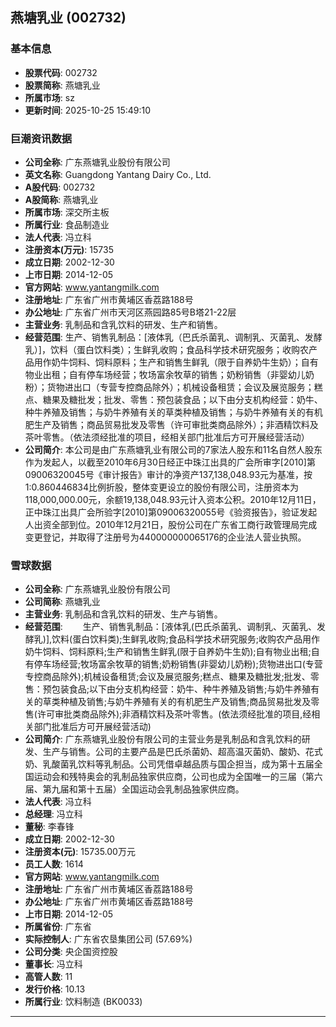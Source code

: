 ## 燕塘乳业 (002732)

### 基本信息

- **股票代码**: 002732
- **股票简称**: 燕塘乳业
- **所属市场**: sz
- **更新时间**: 2025-10-25 15:49:10

### 巨潮资讯数据

- **公司全称**: 广东燕塘乳业股份有限公司
- **英文名称**: Guangdong Yantang Dairy Co., Ltd.
- **A股代码**: 002732
- **A股简称**: 燕塘乳业
- **所属市场**: 深交所主板
- **所属行业**: 食品制造业
- **法人代表**: 冯立科
- **注册资本(万元)**: 15735
- **成立日期**: 2002-12-30
- **上市日期**: 2014-12-05
- **官方网站**: www.yantangmilk.com
- **注册地址**: 广东省广州市黄埔区香荔路188号
- **办公地址**: 广东省广州市天河区燕园路85号B塔21-22层
- **主营业务**: 乳制品和含乳饮料的研发、生产和销售。
- **经营范围**: 生产、销售乳制品：[液体乳（巴氏杀菌乳、调制乳、灭菌乳、发酵乳）]，饮料（蛋白饮料类）；生鲜乳收购；食品科学技术研究服务；收购农产品用作奶牛饲料、饲料原料；生产和销售生鲜乳（限于自养奶牛生奶）；自有物业出租；自有停车场经营；牧场富余牧草的销售；奶粉销售（非婴幼儿奶粉）；货物进出口（专营专控商品除外）；机械设备租赁；会议及展览服务；糕点、糖果及糖批发；批发、零售：预包装食品；以下由分支机构经营：奶牛、种牛养殖及销售；与奶牛养殖有关的草类种植及销售；与奶牛养殖有关的有机肥生产及销售；商品贸易批发及零售（许可审批类商品除外）；非酒精饮料及茶叶零售。（依法须经批准的项目，经相关部门批准后方可开展经营活动）
- **公司简介**: 本公司是由广东燕塘乳业有限公司的7家法人股东和11名自然人股东作为发起人，以截至2010年6月30日经正中珠江出具的广会所审字[2010]第09006320045号《审计报告》审计的净资产137,138,048.93元为基准，按1:0.860446834比例折股，整体变更设立的股份有限公司，注册资本为118,000,000.00元，余额19,138,048.93元计入资本公积。2010年12月11日，正中珠江出具广会所验字[2010]第09006320055号《验资报告》，验证发起人出资全部到位。2010年12月21日，股份公司在广东省工商行政管理局完成变更登记，并取得了注册号为440000000065176的企业法人营业执照。

### 雪球数据

- **公司全称**: 广东燕塘乳业股份有限公司
- **公司简称**: 燕塘乳业
- **主营业务**: 乳制品和含乳饮料的研发、生产与销售。
- **经营范围**: 　　生产、销售乳制品：[液体乳(巴氏杀菌乳、调制乳、灭菌乳、发酵乳)],饮料(蛋白饮料类);生鲜乳收购;食品科学技术研究服务;收购农产品用作奶牛饲料、饲料原料;生产和销售生鲜乳(限于自养奶牛生奶);自有物业出租;自有停车场经营;牧场富余牧草的销售;奶粉销售(非婴幼儿奶粉);货物进出口(专营专控商品除外);机械设备租赁;会议及展览服务;糕点、糖果及糖批发;批发、零售：预包装食品;以下由分支机构经营：奶牛、种牛养殖及销售;与奶牛养殖有关的草类种植及销售;与奶牛养殖有关的有机肥生产及销售;商品贸易批发及零售(许可审批类商品除外);非酒精饮料及茶叶零售。(依法须经批准的项目,经相关部门批准后方可开展经营活动)
- **公司简介**: 广东燕塘乳业股份有限公司的主营业务是乳制品和含乳饮料的研发、生产与销售。公司的主要产品是巴氏杀菌奶、超高温灭菌奶、酸奶、花式奶、乳酸菌乳饮料等乳制品。公司凭借卓越品质与国企担当，成为第十五届全国运动会和残特奥会的乳制品独家供应商，公司也成为全国唯一的三届（第六届、第九届和第十五届）全国运动会乳制品独家供应商。
- **法人代表**: 冯立科
- **总经理**: 冯立科
- **董秘**: 李春锋
- **成立日期**: 2002-12-30
- **注册资本(元)**: 15735.00万元
- **员工人数**: 1614
- **官方网站**: www.yantangmilk.com
- **注册地址**: 广东省广州市黄埔区香荔路188号
- **办公地址**: 广东省广州市黄埔区香荔路188号
- **上市日期**: 2014-12-05
- **所属省份**: 广东省
- **实际控制人**: 广东省农垦集团公司 (57.69%)
- **公司分类**: 央企国资控股
- **董事长**: 冯立科
- **高管人数**: 11
- **发行价格**: 10.13
- **所属行业**: 饮料制造 (BK0033)

---